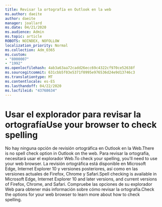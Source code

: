 ```yaml
---
title: Revisar la ortografía en Outlook en la web
ms.author: daeite
author: daeite
manager: joallard
ms.date: 04/21/2020
ms.audience: Admin
ms.topic: article
ROBOTS: NOINDEX, NOFOLLOW
localization_priority: Normal
ms.collection: Adm_O365
ms.custom:
- "8000007"
- "1992"
ms.openlocfilehash: 4ab3a63aa72cadd26ecc69c4322cf970ce52638f
ms.sourcegitcommit: 631cbb5f03e5371f0995e976536d24e9d13746c3
ms.translationtype: MT
ms.contentlocale: es-ES
ms.lasthandoff: 04/22/2020
ms.locfileid: "43768634"
---
```

# <a name="use-your-browser-to-check-spelling"></a><span data-ttu-id="45b3f-102">Usar el explorador para revisar la ortografía</span><span class="sxs-lookup"><span data-stu-id="45b3f-102">Use your browser to check spelling</span></span>

<span data-ttu-id="45b3f-103">No hay ninguna opción de revisión ortográfica en Outlook en la Web.</span><span class="sxs-lookup"><span data-stu-id="45b3f-103">There is no spell check option in Outlook on the web.</span></span> <span data-ttu-id="45b3f-104">Para revisar la ortografía, necesitará usar el explorador Web.</span><span class="sxs-lookup"><span data-stu-id="45b3f-104">To check your spelling, you'll need to use your web browser.</span></span> <span data-ttu-id="45b3f-105">La revisión ortográfica está disponible en Microsoft Edge, Internet Explorer 10 y versiones posteriores, así como en las versiones actuales de Firefox, Chrome y Safari.</span><span class="sxs-lookup"><span data-stu-id="45b3f-105">Spell checking is available in Microsoft Edge, Internet Explorer 10 and later versions, and current versions of Firefox, Chrome, and Safari.</span></span> <span data-ttu-id="45b3f-106">Compruebe las opciones de su explorador Web para obtener más información sobre cómo revisar la ortografía.</span><span class="sxs-lookup"><span data-stu-id="45b3f-106">Check the options for your web browser to learn more about how to check spelling.</span></span>